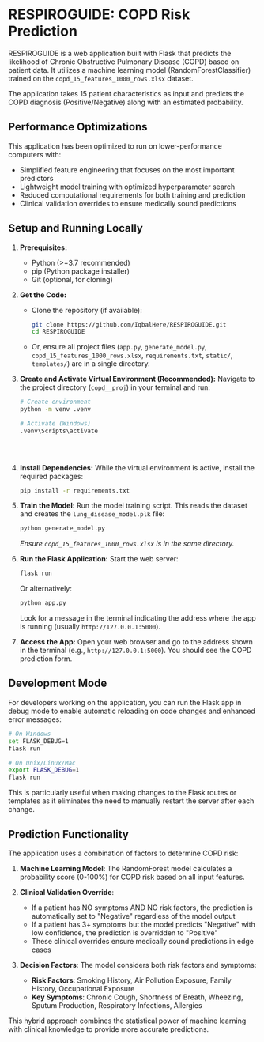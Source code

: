 # RESPIROGUIDE: COPD Risk Prediction

RESPIROGUIDE is a web application built with Flask that predicts the likelihood of Chronic Obstructive Pulmonary Disease (COPD) based on patient data. It utilizes a machine learning model (RandomForestClassifier) trained on the `copd_15_features_1000_rows.xlsx` dataset.

The application takes 15 patient characteristics as input and predicts the COPD diagnosis (Positive/Negative) along with an estimated probability.

## Performance Optimizations

This application has been optimized to run on lower-performance computers with:
- Simplified feature engineering that focuses on the most important predictors
- Lightweight model training with optimized hyperparameter search
- Reduced computational requirements for both training and prediction
- Clinical validation overrides to ensure medically sound predictions

## Setup and Running Locally

1.  **Prerequisites:**
    *   Python (>=3.7 recommended)
    *   pip (Python package installer)
    *   Git (optional, for cloning)

2.  **Get the Code:**
    *   Clone the repository (if available):
        ```bash
        git clone https://github.com/IqbalHere/RESPIROGUIDE.git
        cd RESPIROGUIDE
        
        ```
    *   Or, ensure all project files (`app.py`, `generate_model.py`, `copd_15_features_1000_rows.xlsx`, `requirements.txt`, `static/`, `templates/`) are in a single directory.

3.  **Create and Activate Virtual Environment (Recommended):**
    Navigate to the project directory (`copd__proj`) in your terminal and run:
    ```bash
    # Create environment
    python -m venv .venv
    
    # Activate (Windows)
    .venv\Scripts\activate
    
  
  

4.  **Install Dependencies:**
    While the virtual environment is active, install the required packages:
    ```bash
    pip install -r requirements.txt
    ```

5.  **Train the Model:**
    Run the model training script. This reads the dataset and creates the `lung_disease_model.plk` file:
    ```bash
    python generate_model.py
    ```
    *Ensure `copd_15_features_1000_rows.xlsx` is in the same directory.* 

6.  **Run the Flask Application:**
    Start the web server:
    ```bash
    flask run
    ```
    Or alternatively:
    ```bash
    python app.py
    ```
    Look for a message in the terminal indicating the address where the app is running (usually `http://127.0.0.1:5000`).

7.  **Access the App:**
    Open your web browser and go to the address shown in the terminal (e.g., `http://127.0.0.1:5000`). You should see the COPD prediction form.

## Development Mode

For developers working on the application, you can run the Flask app in debug mode to enable automatic reloading on code changes and enhanced error messages:

```bash
# On Windows
set FLASK_DEBUG=1
flask run

# On Unix/Linux/Mac
export FLASK_DEBUG=1
flask run
```

This is particularly useful when making changes to the Flask routes or templates as it eliminates the need to manually restart the server after each change.

## Prediction Functionality

The application uses a combination of factors to determine COPD risk:

1. **Machine Learning Model**: The RandomForest model calculates a probability score (0-100%) for COPD risk based on all input features.

2. **Clinical Validation Override**: 
   - If a patient has NO symptoms AND NO risk factors, the prediction is automatically set to "Negative" regardless of the model output
   - If a patient has 3+ symptoms but the model predicts "Negative" with low confidence, the prediction is overridden to "Positive"
   - These clinical overrides ensure medically sound predictions in edge cases

3. **Decision Factors**: The model considers both risk factors and symptoms:
   - **Risk Factors**: Smoking History, Air Pollution Exposure, Family History, Occupational Exposure
   - **Key Symptoms**: Chronic Cough, Shortness of Breath, Wheezing, Sputum Production, Respiratory Infections, Allergies

This hybrid approach combines the statistical power of machine learning with clinical knowledge to provide more accurate predictions.

